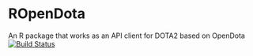 # ROpenDota
An R package that works as an API client for DOTA2 based on OpenDota
[![Build Status](https://travis-ci.org/rosdyana/ROpenDota.svg?branch=master)](https://travis-ci.org/rosdyana/ROpenDota)
